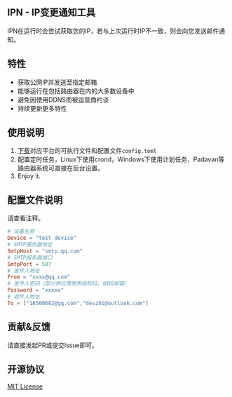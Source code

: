 IPN - IP变更通知工具
---
IPN在运行时会尝试获取您的IP，若与上次运行时IP不一致，则会向您发送邮件通知。

## 特性

- 获取公网IP并发送至指定邮箱
- 能够运行在包括路由器在内的大多数设备中
- 避免因使用DDNS而被运营商约谈
- 持续更新更多特性

## 使用说明

1. [下载](https://github.com/devzhi/ipn/releases)对应平台的可执行文件和配置文件`config.toml`
2. 配置定时任务，Linux下使用crond，Windows下使用计划任务，Padavan等路由器系统可直接在后台设置。
3. Enjoy it.

## 配置文件说明

请查看注释。

```toml
# 设备名称
Device = "test device"
# SMTP服务器地址
SmtpHost = "smtp.qq.com"
# SMTP服务器端口
SmtpPort = 587
# 发件人地址
From = "xxxx@qq.com"
# 发件人密码（部分供应商使用授权码，如QQ邮箱）
Password = "xxxxx"
# 收件人地址
To = ["16500682@qq.com","devzhi@outlook.com"]
```

## 贡献&反馈

请直接发起PR或提交Issue即可。

## 开源协议

[MIT License](https://github.com/devzhi/ipn/blob/main/LICENSE)